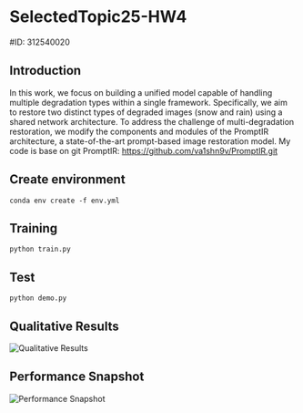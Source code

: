 # SelectedTopic25-HW4
#ID: 312540020

## Introduction
In this work, we focus on building a unified model capable of handling multiple degradation types within a single framework. Specifically, we aim to restore two distinct types of degraded images (snow and rain) using a shared network architecture. To address the challenge of multi-degradation restoration, we modify the components and modules of the PromptIR architecture, a state-of-the-art prompt-based image restoration model. 
My code is base on git PromptIR: https://github.com/va1shn9v/PromptIR.git

## Create environment
```
conda env create -f env.yml
```
## Training 
```
python train.py
```
## Test
```
python demo.py
```
## Qualitative Results
![Qualitative Results](./Qual.png) 
## Performance Snapshot
 ![Performance Snapshot](./Snáphot.png)  

